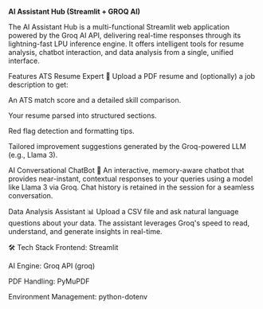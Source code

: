 **AI Assistant Hub (Streamlit + GROQ AI)**

The AI Assistant Hub is a multi-functional Streamlit web application powered by the Groq AI API, delivering real-time responses through its lightning-fast LPU inference engine. It offers intelligent tools for resume analysis, chatbot interaction, and data analysis from a single, unified interface.

Features
ATS Resume Expert 📄
Upload a PDF resume and (optionally) a job description to get:

An ATS match score and a detailed skill comparison.

Your resume parsed into structured sections.

Red flag detection and formatting tips.

Tailored improvement suggestions generated by the Groq-powered LLM (e.g., Llama 3).

AI Conversational ChatBot 💬
An interactive, memory-aware chatbot that provides near-instant, contextual responses to your queries using a model like Llama 3 via Groq. Chat history is retained in the session for a seamless conversation.

Data Analysis Assistant 📊
Upload a CSV file and ask natural language questions about your data. The assistant leverages Groq's speed to read, understand, and generate insights in real-time.

🛠️ Tech Stack
Frontend: Streamlit

AI Engine: Groq API (groq)

PDF Handling: PyMuPDF

Environment Management: python-dotenv
